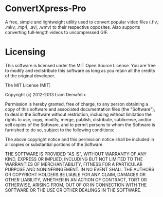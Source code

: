 ConvertXpress-Pro
=================

A free, simple and lightweight utility used to convert popular video files (.flv, .mkv, .mp4, .avi, .wmv) to their respective opposites. Also supports converting full-length videos to uncompressed GIF.

Licensing
=================

This software is licensed under the MIT Open Source License. You are free to modify and redistribute this software as long as you retain all the credits of the original developer.

  The MIT License (MIT)
  
  Copyright (c) 2012-2013 Liam Demafelix
  
  Permission is hereby granted, free of charge, to any person obtaining a copy
   of this software and associated documentation files (the "Software"), to deal
   in the Software without restriction, including without limitation the rights
   to use, copy, modify, merge, publish, distribute, sublicense, and/or sell
   copies of the Software, and to permit persons to whom the Software is
   furnished to do so, subject to the following conditions:
  
  The above copyright notice and this permission notice shall be included in
   all copies or substantial portions of the Software.
  
  THE SOFTWARE IS PROVIDED "AS IS", WITHOUT WARRANTY OF ANY KIND, EXPRESS OR
   IMPLIED, INCLUDING BUT NOT LIMITED TO THE WARRANTIES OF MERCHANTABILITY,
   FITNESS FOR A PARTICULAR PURPOSE AND NONINFRINGEMENT. IN NO EVENT SHALL THE
   AUTHORS OR COPYRIGHT HOLDERS BE LIABLE FOR ANY CLAIM, DAMAGES OR OTHER
   LIABILITY, WHETHER IN AN ACTION OF CONTRACT, TORT OR OTHERWISE, ARISING FROM,
   OUT OF OR IN CONNECTION WITH THE SOFTWARE OR THE USE OR OTHER DEALINGS IN
   THE SOFTWARE.
